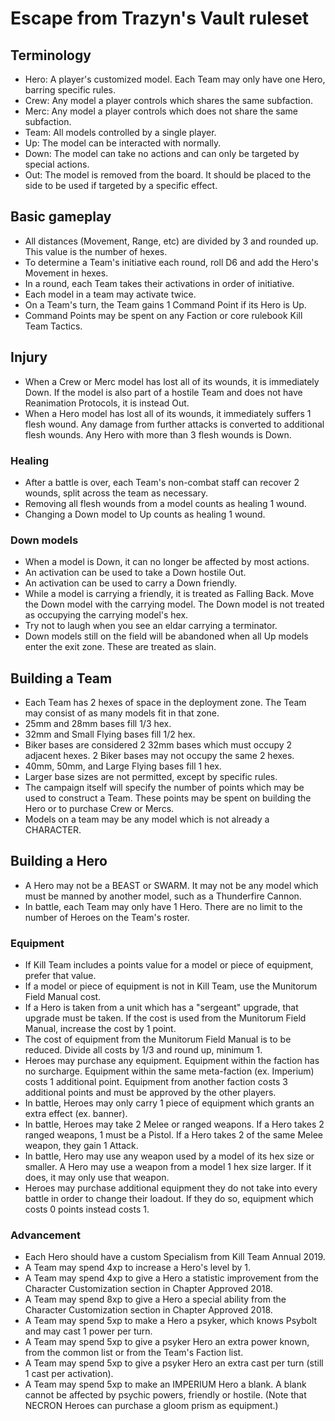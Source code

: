 # Escape from Trazyn's Vault ruleset

## Terminology

- Hero: A player's customized model. Each Team may only have one Hero, barring specific rules.
- Crew: Any model a player controls which shares the same subfaction.
- Merc: Any model a player controls which does not share the same subfaction.
- Team: All models controlled by a single player.
- Up: The model can be interacted with normally.
- Down: The model can take no actions and can only be targeted by special actions.
- Out: The model is removed from the board. It should be placed to the side to be used if targeted by a specific effect.

## Basic gameplay

- All distances (Movement, Range, etc) are divided by 3 and rounded up. This value is the number of hexes.
- To determine a Team's initiative each round, roll D6 and add the Hero's Movement in hexes.
- In a round, each Team takes their activations in order of initiative.
- Each model in a team may activate twice.
- On a Team's turn, the Team gains 1 Command Point if its Hero is Up.
- Command Points may be spent on any Faction or core rulebook Kill Team Tactics.

## Injury

- When a Crew or Merc model has lost all of its wounds, it is immediately Down. If the model is also part of a hostile Team and does not have Reanimation Protocols, it is instead Out.
- When a Hero model has lost all of its wounds, it immediately suffers 1 flesh wound. Any damage from further attacks is converted to additional flesh wounds. Any Hero with more than 3 flesh wounds is Down.

### Healing

- After a battle is over, each Team's non-combat staff can recover 2 wounds, split across the team as necessary.
- Removing all flesh wounds from a model counts as healing 1 wound.
- Changing a Down model to Up counts as healing 1 wound.

### Down models

- When a model is Down, it can no longer be affected by most actions.
- An activation can be used to take a Down hostile Out.
- An activation can be used to carry a Down friendly.
- While a model is carrying a friendly, it is treated as Falling Back. Move the Down model with the carrying model. The Down model is not treated as occupying the carrying model's hex.
- Try not to laugh when you see an eldar carrying a terminator.
- Down models still on the field will be abandoned when all Up models enter the exit zone. These are treated as slain.

## Building a Team

- Each Team has 2 hexes of space in the deployment zone. The Team may consist of as many models fit in that zone.
- 25mm and 28mm bases fill 1/3 hex.
- 32mm and Small Flying bases fill 1/2 hex.
- Biker bases are considered 2 32mm bases which must occupy 2 adjacent hexes. 2 Biker bases may not occupy the same 2 hexes.
- 40mm, 50mm, and Large Flying bases fill 1 hex.
- Larger base sizes are not permitted, except by specific rules.
- The campaign itself will specify the number of points which may be used to construct a Team. These points may be spent on building the Hero or to purchase Crew or Mercs.
- Models on a team may be any model which is not already a CHARACTER.

## Building a Hero

- A Hero may not be a BEAST or SWARM. It may not be any model which must be manned by another model, such as a Thunderfire Cannon.
- In battle, each Team may only have 1 Hero. There are no limit to the number of Heroes on the Team's roster.

### Equipment

- If Kill Team includes a points value for a model or piece of equipment, prefer that value.
- If a model or piece of equipment is not in Kill Team, use the Munitorum Field Manual cost.
- If a Hero is taken from a unit which has a "sergeant" upgrade, that upgrade must be taken. If the cost is used from the Munitorum Field Manual, increase the cost by 1 point.
- The cost of equipment from the Munitorum Field Manual is to be reduced. Divide all costs by 1/3 and round up, minimum 1.
- Heroes may purchase any equipment. Equipment within the faction has no surcharge. Equipment within the same meta-faction (ex. Imperium) costs 1 additional point. Equipment from another faction costs 3 additional points and must be approved by the other players.
- In battle, Heroes may only carry 1 piece of equipment which grants an extra effect (ex. banner).
- In battle, Heroes may take 2 Melee or ranged weapons. If a Hero takes 2 ranged weapons, 1 must be a Pistol. If a Hero takes 2 of the same Melee weapon, they gain 1 Attack.
- In battle, Hero may use any weapon used by a model of its hex size or smaller. A Hero may use a weapon from a model 1 hex size larger. If it does, it may only use that weapon.
- Heroes may purchase additional equipment they do not take into every battle in order to change their loadout. If they do so, equipment which costs 0 points instead costs 1.

### Advancement

- Each Hero should have a custom Specialism from Kill Team Annual 2019.
- A Team may spend 4xp to increase a Hero's level by 1.
- A Team may spend 4xp to give a Hero a statistic improvement from the Character Customization section in Chapter Approved 2018.
- A Team may spend 8xp to give a Hero a special ability from the Character Customization section in Chapter Approved 2018.
- A Team may spend 5xp to make a Hero a psyker, which knows Psybolt and may cast 1 power per turn.
- A Team may spend 5xp to give a psyker Hero an extra power known, from the common list or from the Team's Faction list.
- A Team may spend 5xp to give a psyker Hero an extra cast per turn (still 1 cast per activation).
- A Team may spend 5xp to make an IMPERIUM Hero a blank. A blank cannot be affected by psychic powers, friendly or hostile. (Note that NECRON Heroes can purchase a gloom prism as equipment.)
